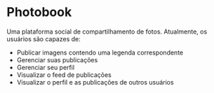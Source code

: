 # Photobook

Uma plataforma social de compartilhamento de fotos. Atualmente, os usuários são capazes de:
- Publicar imagens contendo uma legenda correspondente
- Gerenciar suas publicações
- Gerenciar seu perfil
- Visualizar o feed de publicações 
- Visualizar o perfil e as publicações de outros usuários
